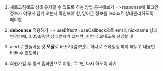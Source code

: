 1. 새로고침해도 상태 유지할 수 있도록 하는 방법 공부해보기 => response에 로그인 정보가 어떻게 담겨 오는지 확인해야 함, 담아온 정보를 redux로 상태관리하도록 해야함

2. **debounce** 적용하기 => useEffect나 useCallback으로 email, nickname 상태 변경시에, 0.35초동안 상태변화가 없다면, 한번씩 보내도록 설정할 것

3. alert로 만들어둔 것 **모달**로 바꾸기(컴포넌트 하나로 스타일링 미리 해두고 내용만 바꿀 수 있도록)

4. 회원가입 후 링크 홈화면으로 이동, 로그인 다시 하도록 하기
